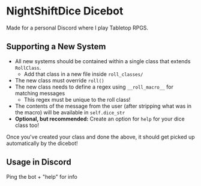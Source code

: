 # NightShiftDice Dicebot

Made for a personal Discord where I play Tabletop RPGS.

## Supporting a New System

- All new systems should be contained within a single class that extends `RollClass`.
  - Add that class in a new file inside `roll_classes/`
- The new class must override `roll()` 
- The new class needs to define a regex using `__roll_macro__` for matching messages
  - This regex must be unique to the roll class!
- The contents of the message from the user (after stripping what was in the macro) will be available in `self.dice_str`
- **Optional, but recommended:**  Create an option for `help` for your dice class too!

Once you've created your class and done the above, it should get picked up automatically by the dicebot!

## Usage in Discord

Ping the bot + "help" for info
